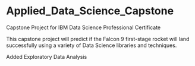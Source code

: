 # Applied_Data_Science_Capstone
Capstone Project for  IBM Data Science Professional Certificate

This capstone project will predict if the Falcon 9 first-stage rocket will land successfully using a variety of Data Science libraries and techniques. 

Added Exploratory Data Analysis 
